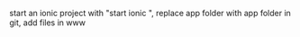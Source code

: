start an ionic project with "start ionic <name of project>",
replace app folder with app folder in git,
add files in www
